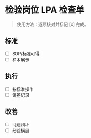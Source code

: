 # 检验岗位 LPA 检查单

> 使用方法：逐项核对并标记 [x] 完成。

## 标准

- [ ] SOP/标准可得
- [ ] 样本展示

## 执行

- [ ] 按标准操作
- [ ] 偏差记录

## 改善

- [ ] 问题闭环
- [ ] 经验横展
